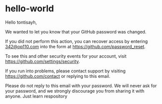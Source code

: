 # hello-world

Hello tontisayh,
 
We wanted to let you know that your GitHub password was changed.
 
If you did not perform this action, you can recover access by entering 342@op110.com into the form at https://github.com/password_reset.
 
To see this and other security events for your account, visit https://github.com/settings/security.
 
If you run into problems, please contact support by visiting https://github.com/contact or replying to this email.
 
Please do not reply to this email with your password. We will never ask for your password, and we strongly discourage you from sharing it with anyone. 
Just learn respository
